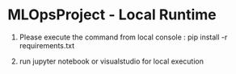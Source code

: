 # MLOpsProject - Local Runtime

1) Please execute the command from local console : pip install -r requirements.txt

2) run jupyter notebook or visualstudio for local execution
